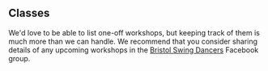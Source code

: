 ## Classes

We'd love to be able to list one-off workshops, but keeping track of them is
much more than we can handle. We recommend that you consider sharing
details of any upcoming workshops in the [Bristol Swing Dancers](https://www.facebook.com/groups/bristolswingdancers/) Facebook group.

